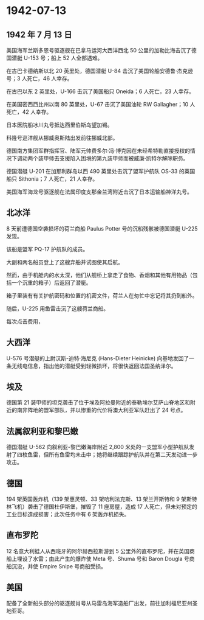 # 1942-07-13

## 1942 年 7 月 13 日

美国海军兰斯多恩号驱逐舰在巴拿马运河大西洋西北 50
公里的加勒比海击沉了德国潜艇 U-153 号；船上 52 人全部遇难。

在古巴卡德纳斯以北 20 英里处，德国潜艇 U-84
击沉了美国轮船安德鲁·杰克逊号；3 人死亡，46 人幸存。

在古巴以东 2 英里处，U-166 击沉了美国船只 Oneida；6 人死亡，23 人幸存。

在美国密西西比州以南 80 英里处，U-67 击沉了美国油轮 RW Gallagher；10
人死亡，42 人幸存。

日本医院船冰川丸号抵达西里伯斯岛望加锡。

科隆号巡洋舰从挪威奥斯陆出发前往挪威北部。

德国南方集团军群指挥官、陆军元帅费多尔·冯·博克因在未经希特勒直接授权的情况下调动两个装甲师去支援陷入困境的第九装甲师而被威廉·凯特尔解除职务。

德国潜艇 U-201 在加那利群岛以西 490 英里处击沉了盟军护航队 OS-33
的英国船只 Sithonia；7 人死亡，21 人幸存。

美国海军海龙号驱逐舰在法属印度支那金兰湾附近击沉了日本运输船神洋丸号。

## 北冰洋

8 天前遭德国空袭损坏的荷兰商船 Paulus Potter 号的沉船残骸被德国潜艇
U-225 发现。

该船是盟军 PQ-17 护航队的成员。

大副和两名船员登上了这艘弃船并试图使其启航。

然而，由于机舱内的水太深，他们从舰桥上拿走了食物、香烟和其他有用物品（包括一个沉重的箱子）后返回了潜艇。

箱子里装有有关护航密码和位置的机密文件，荷兰人在匆忙中忘记将其扔到船外。

随后，U-225 用鱼雷击沉了这艘荷兰商船。

每次点击费用，

## 大西洋

U-576 号潜艇的上尉汉斯-迪特·海尼克 (Hans-Dieter Heinicke)
向基地发回了一条无线电信息，指出他的潜艇受到轻微损坏，将很快返回法国圣纳泽尔。

## 埃及

德国第 21
装甲师的坦克袭击了位于埃及阿拉曼附近的泰勒埃尔艾萨山脊地区和附近的南非阵地的盟军部队，并以惨重的代价将澳大利亚军队赶出了
24 号点。

## 法属叙利亚和黎巴嫩

德国潜艇 U-562 向叙利亚-黎巴嫩海岸附近 2,800
米处的一支盟军小型护航队发射了四枚鱼雷，但所有鱼雷均未击中；她将继续跟踪护航队并在第二天发动进一步攻击。

## 德国

194 架英国轰炸机（139 架惠灵顿、33 架哈利法克斯、13 架兰开斯特和 9
架斯特林飞机）袭击了德国杜伊斯堡，摧毁了 11 座房屋，造成 17
人死亡，但未对预定的工业目标造成损害；此次任务中有 6 架轰炸机损失。

## 直布罗陀

12 名意大利蛙人从西班牙的阿尔赫西拉斯游到 5
公里外的直布罗陀，并在英国商船上埋设了水雷；由此产生的爆炸使 Meta
号、Shuma 号和 Baron Dougla 号商船沉没，并使 Empire Snipe 号商船受损。

## 美国

配备了全新船头部分的驱逐舰肖号从马雷岛海军造船厂出发，前往加利福尼亚州圣地亚哥。

